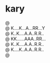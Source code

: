 # kary

@ <br/>
@ K....K...A...RR...Y<br/>
@ K..K....A.A..R.R..<br/>
@ KK......AAA..RR...<br/>
@ K..K....A.A..R.R..<br/>
@ K....K..A.A..R.R..<br/>
@ <br/>

<!--
@ ...............
@ K..K..A..RR...Y @
@ K.K..A.A.R.R..@ @
@ KK...AAA.RR...@ @
@ K.K..A.A.R.R.. @
@ K..K.A.A.R.R.. @
@ .................
-->

